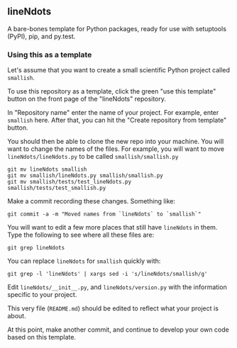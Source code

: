 ## lineNdots
A bare-bones template for Python packages, ready for use with setuptools (PyPI), pip, and py.test.

### Using this as a template
Let's assume that you want to create a small scientific Python project called `smallish`.

To use this repository as a template, click the green "use this template" button on the front page of the "lineNdots" repository.

In "Repository name" enter the name of your project. For example, enter `smallish` here. After that, you can hit the "Create repository from template" button.

You should then be able to clone the new repo into your machine. You will want to change the names of the files. For example, you will want to move `lineNdots/lineNdots.py` to be called `smallish/smallish.py`
```
git mv lineNdots smallish
git mv smallish/lineNdots.py smallish/smallish.py
git mv smallish/tests/test_lineNdots.py smallish/tests/test_smallish.py
```

Make a commit recording these changes. Something like:
```
git commit -a -m "Moved names from `lineNdots` to `smallish`"
```

You will want to edit a few more places that still have `lineNdots` in them. Type the following to see where all these files are:
```
git grep lineNdots
```

You can replace `lineNdots` for `smallish` quickly with:
```
git grep -l 'lineNdots' | xargs sed -i 's/lineNdots/smallish/g'
```

Edit `lineNdots/__init__.py`, and `lineNdots/version.py` with the information specific to your project.

This very file (`README.md`) should be edited to reflect what your project is about.

At this point, make another commit, and continue to develop your own code based on this template.